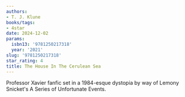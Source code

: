 ```yaml
---
authors:
- T. J. Klune
books/tags:
- 4star
date: 2024-12-02
params:
  isbn13: '9781250217318'
  year: '2021'
slug: '9781250217318'
star_rating: 4
title: The House In The Cerulean Sea
---
```


Professor Xavier fanfic set in a 1984-esque dystopia by way of Lemony Snicket's A Series of Unfortunate Events.

<!--more-->